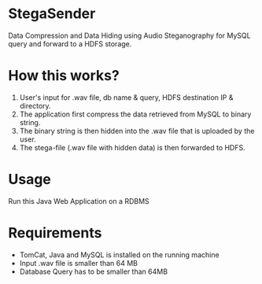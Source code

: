 # StegaSender
Data Compression and Data Hiding using Audio Steganography for MySQL query and forward to a HDFS storage.  

# How this works?
1. User's input for .wav file, db name & query, HDFS destination IP & directory.    
2. The application first compress the data retrieved from MySQL to binary string.  
3. The binary string is then hidden into the .wav file that is uploaded by the user.  
4. The stega-file (.wav file with hidden data) is then forwarded to HDFS.  

# Usage
Run this Java Web Application on a RDBMS  

# Requirements
- TomCat, Java and MySQL is installed on the running machine  
- Input .wav file is smaller than 64 MB  
- Database Query has to be smaller than 64MB  
